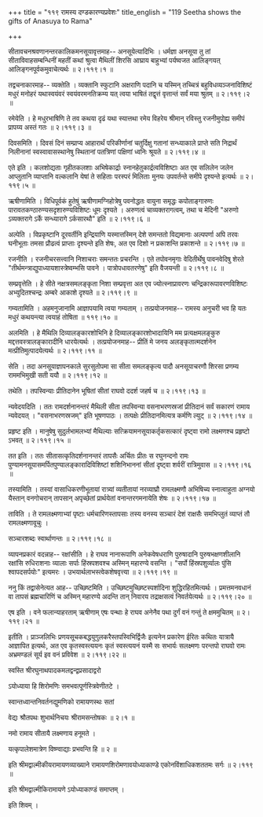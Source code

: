 +++
title = "११९ रामस्य दण्डकारण्यप्रवेशः"
title_english = "119 Seetha shows the gifts of Anasuya to Rama"

+++


सीतावचनश्रवणानन्तरकालिकमनसूयावृत्तमाह-- अनसूयेत्यादिभिः । धर्मज्ञा
अनसूया तु तां सीताविवाहसम्बन्धिनीं महतीं कथां श्रुत्वा मैथिलीं शिरसि
आघ्राय बाहुभ्यां पर्यष्वजत आलिङ्गयत् आलिङ्गनपूर्वकमुवाचेत्यर्थः  ॥ 
२।११९।१  ॥   

  

तद्वचनाकारमाह-- व्यक्तेति । व्यक्तानि स्फुटानि अक्षराणि पदानि च यस्मिन्
तच्चित्रं बहुविधव्यञ्जनाविशिष्टं मधुरं मनोहरं यथास्वयंवरं
स्वयंवरमनतिक्रम्य यत् त्वया भाषितं तद्वृत्तं वृत्तान्तं सर्वं मया
श्रुतम्  ॥  २।११९।२  ॥   

  

रमेयेति । हे मधुरभाषिणि ते तव कथया दृढं यथा स्यात्तथा रमेय विहरेय
श्रीमान् रविस्तु रजनीमुपोह्य समीपं प्रापय्य अस्तं गतः  ॥  २।११९।३  ॥   

  

दिवसमिति । दिवसं दिनं सम्प्राप्य आहारार्थं परिकीर्णानां चतुर्दिक्षु
गतानां सन्ध्याकाले प्राप्ते सति निद्रार्थं निलीनानां स्वस्वावासस्थानेषु
स्थितानां पतत्रिणां पक्षिणां ध्वनिः श्रूयते  ॥  २।११९।४  ॥   

  

एते इति । कलशोद्यताः गृहीतकलशाः अभिषेकार्द्राः
स्नानहेतुकार्द्रत्वविशिष्टाः अत एव सलिलेन जलेन आप्लुतानि व्याप्तानि
वल्कलानि येषां ते सहिताः परस्परं मिलिताः मुनयः उपवर्तन्ते समीपे
दृश्यन्ते इत्यर्थः  ॥  २।११९।५  ॥   

  

ऋषीणामिति । विधिपूर्वकं हुतेषुं ऋषीणामग्निहोत्रेषु पवनोद्धतः वायुना
समृद्धः कपोताङ्गारुणः पारावतकण्ठारुण्यसदृशारुण्यविशिष्टः धूमः दृश्यते ।
अरुणत्वं चाव्यक्तरागत्वम्, तथा च मेदिनी "अरुणो ऽव्यक्तरागे ऽर्के
सन्ध्यारागे ऽर्कसारथौ" इति  ॥  २।११९।६  ॥   

  

अल्पेति । विप्रकृष्टानि दूरवर्तीनि इन्द्रियाणि यस्मात्तस्मिन् देशे
समन्ततो विद्यमानाः अल्पपर्णा अपि तरवः घनीभूताः तमसा प्रौढत्वं प्राप्ताः
दृश्यन्ते इति शेषः, अत एव दिशो न प्रकाशन्ति प्रकाशन्ते  ॥  २।११९।७  ॥   

  

रजनीति । रजनीचरसत्त्वानि निशाचराः समन्ततः प्रचरन्ति । एते तपोवनमृगाः
वेदितीर्थेषु पावनवेदिषु शेरते "तीर्थमन्त्राद्युपाध्यायशास्त्रेष्वम्भसि
पावने । पात्रोपधावतरणेषु" इति वैजयन्ती  ॥  २।११९।८  ॥   

  

सम्प्रवृत्तेति । हे सीते नक्षत्रसमलङ्कृता निशा सम्प्रवृत्ता अत एव
ज्योत्स्नाप्रावरणः चन्द्रिकारूपावरणविशिष्टः अभ्युदितश्चन्द्रः अम्बरे
आकाशे दृश्यते  ॥  २।११९।९  ॥   

  

गम्यतामिति । अहमनुजानामि आज्ञापयामि त्वया गम्यताम् । तत्प्रयोजनमाह--
रामस्य अनुचरी भव हि यतः मधुरं कथयन्त्या त्वयाहं तोषिता  ॥  ११९।१०  ॥   

  

अलमिति । हे मैथिलि दिव्यालङ्कारशोभिनि हे दिव्यालङ्कारशोभादायिनि मम
प्रत्यक्षमलङ्कुरु मद्दत्तवस्त्रालङ्कारादीनि धारयेत्यर्थः ।
तत्प्रयोजनमाह-- प्रीतिं मे जनय अलङ्कृतात्मदर्शनेन
मत्प्रीतिमुत्पादयेत्यर्थः  ॥  २।११९।११  ॥   

  

सेति । तदा अनसूयाज्ञापनकाले सुरसुतोपमा सा सीता समलङ्कृत्य पादौ
अनसूयाचरणौ शिरसा प्रणम्य राममभिमुखी सती ययौ  ॥  २।११९।१२  ॥   

  

तथेति । तपस्विन्याः प्रीतिदानेन भूषितां सीतां राघवो ददर्श जहर्ष च  ॥ 
२।११९।१३  ॥   

  

न्यवेदयदिति । ततः रामदर्शनानन्तरं मैथिली सीता तपस्विन्या वसनाभरणस्रजां
प्रीतिदानं सर्वं सकारणं रामाय न्यवेदयत् । "वसनाभरणस्रजम्" इति भूषणपाठः ।
तत्पक्षेः प्रीतिदानमित्यत्र कर्मणि ल्युट्  ॥  २।११९।१४  ॥   

  

प्रहृष्ट इति । मानुषेषु सुदुर्लभामलभ्यां मैथिल्याः
सत्क्रियामनसूयाकर्तृकसत्कारं दृष्ट्वा रामो लक्ष्मणश्च प्रहृष्टो ऽभवत्  ॥ 
२।११९।१५  ॥   

  

तत इति । ततः सीतासत्कृतिदर्शनानन्तरं तापसैः अर्चितः प्रीतः स रघुनन्दनो
रामः पुण्यामनसूयासमर्पितपुण्यालङ्कारादिविशिष्टां शशिनिभाननां सीतां
दृष्ट्वा शर्वरीं रात्रिमुवास  ॥  २।११९।१६  ॥   

  

तस्यामिति । तस्यां वासाधिकरणीभूतायां रात्र्यां व्यतीतायां नरव्याघ्रौ
रामलक्ष्मणौ अभिषिच्य स्नात्वाहुता अग्नयो यैस्तान् वनगोचरान् तापसान्
अपृच्छेतां प्रार्थयेतां वनान्तरगमनायेति शेषः  ॥  २।११९।१७  ॥   

  

ताविति । ते रामलक्ष्मणाभ्यां पृष्टाः धर्मचारिणस्तापसाः तस्य वनस्य
सञ्चारं देशं राक्षसैः समभिप्लुतं व्याप्तं तौ रामलक्ष्मणावूचुः ।  

सञ्चारशब्दः स्वार्थाणन्तः  ॥  २।११९।१८  ॥   

  

व्यापनप्रकारं वदन्नाह-- रक्षांसीति । हे राघव नानारूपाणि अनेकवेषधराणि
पुरुषादानि पुरुषभक्षणशीलानि रक्षांसि रुधिराशनाः व्यालाः सर्पाः
हिंस्रपशवश्च अस्मिन् महारण्ये वसन्ति । "सर्पो हिंस्रपशुर्व्यालः पुंसि
श्वापदसर्पयोः" इत्यमरः । उभयार्थलाभस्त्वेकशेषवृत्त्या  ॥  २।११९।१९  ॥   

  

ननु किं तद्वासेनेत्यत आह-- उच्छिष्टमिति । उच्छिष्टमुच्छिष्टस्पर्शादिना
शुद्धिरहितमित्यर्थः । प्रमत्तमनवधानं वा तापसं ब्रह्मचारिणिं च अस्मिन्
महारण्ये अदन्ति तान् निवारय तद्राक्षसत्वं निवर्तयेत्यर्थः  ॥  २।११९।२०
 ॥   

  

एष इति । वने फलान्याहरताम् ऋषीणाम् एषः पन्थाः हे राघव अनेनैव पथा दुर्गं
वनं गन्तुं ते क्षममुचितम्  ॥  २।११९।२१  ॥   

  

इतीति । प्राञ्जलिभिः प्रणयसूचकबद्धयुगुलकरैस्तपस्विभिर्द्विजैः इत्यनेन
प्रकारेण ईरितः कथितः यात्रायै आज्ञापित इत्यर्थः, अत एव कृतस्वस्त्ययनः
कृतं स्वस्त्ययनं यस्मै सः सभार्यः सलक्ष्मणः परन्तपो राघवो रामः
अभ्रमण्डलं सूर्य इव वनं प्रविवेश  ॥  २।११९।२२  ॥   

  

स्वस्ति श्रीरघुनाथपादकमलद्वन्द्वप्रसादाद्वरो  

ऽयोध्याया हि शिरोमणिः समभवत्पूर्णस्त्रिवेणीतटे ।  

स्वान्तध्वान्तनिवर्तनद्युमणिको रामायणस्थः सतां  

वेद्यः श्रौतपथः शुभार्थनिचयः श्रीरामसन्तोषकः  ॥  २।१  ॥   

  

नमो रामाय सीतायै लक्ष्मणाय हनूमते ।  

यत्कृपालेशमात्रेण विष्ण्वाद्याः प्रभवन्ति हि  ॥  २  ॥   

  

इति श्रीमद्वाल्मीकीयरामायणव्याख्याने रामायणशिरोमणावयोध्याकाण्डे
एकोनविंशाधिकशततमः सर्गः  ॥  २।११९  ॥   

  

इति श्रीमद्वाल्मीकिरामायणे ऽयोध्याकाण्डं समाप्तम् ।  

इति शिवम् ।  

  


